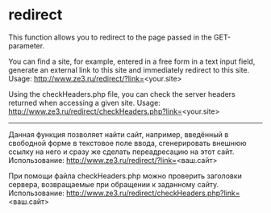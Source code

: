 # redirect
This function allows you to redirect to the page passed in the GET-parameter.

You can find a site, for example, entered in a free form in a text input field, generate an external link to this site
and immediately redirect to this site.
Usage: http://www.ze3.ru/redirect/?link=<your.site>

Using the checkHeaders.php file, you can check the server headers returned when accessing a given site.
Usage: http://www.ze3.ru/redirect/checkHeaders.php?link=<your.site>

<hr/>

Данная функция позволяет найти сайт, например, введённый в свободной форме в текстовое поле ввода, сгенерировать внешнюю ссылку на него
и сразу же сделать переадресацию на этот сайт.
Использование: http://www.ze3.ru/redirect/?link=<ваш.сайт>

При помощи файла checkHeaders.php можно проверить заголовки сервера, возвращаемые при обращении к заданному сайту.
Использование: http://www.ze3.ru/redirect/checkHeaders.php?link=<ваш.сайт>
